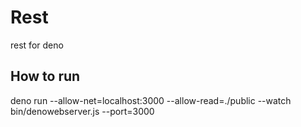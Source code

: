 # Rest
rest for deno

## How to run
deno run --allow-net=localhost:3000 --allow-read=./public --watch bin/denowebserver.js --port=3000